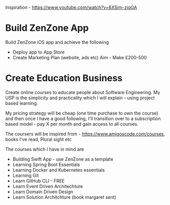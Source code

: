 Inspiration - https://www.youtube.com/watch?v=6XSim-zigGA
# Build ZenZone App
Build ZenZone iOS app and achieve the following
- Deploy app to App Store
- Create Marketing Plan (website, ads etc)
Aim - Make £200-500
# Create Education Business 
Create online courses to educate people about Software Engineering. My USP is the simplicity and practicality which I will explain - using project based learning.

My pricing strategy will be cheap (one time purchase to own the course) and then once I have a good following, I'll transition over to a subscription based model - pay X per month and gain access to all courses.

The coursers will be inspired from - https://www.amigoscode.com/courses, books I've read, Plural sight etc

The courses which I have in mind are
- Building Swift App - use ZenZone as a template
- Learning Spring Boot Essentials
- Learning Docker and Kubernetes essentials
- Learning Git
- Learn GitHub CLI - FREE
- Learn Event Driven Architechture
- Learn Domain Driven Design
- Learn Solution Architchture (book margaret sent)